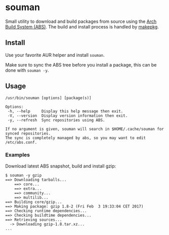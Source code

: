 # souman

Small utility to download and build packages from source using the [Arch Build System (ABS)](https://wiki.archlinux.org/index.php/Arch_Build_System). The build and install process is handled by [makepkg](https://wiki.archlinux.org/index.php/makepkg).


## Install
Use your favorite AUR helper and install `souman`.

Make sure to sync the ABS tree before you install a package, this can be done with `souman -y`.

## Usage
```
/usr/bin/souman [options] [package(s)]

Options:
 -h, --help     Display this help message then exit.
 -V, --version  Display version information then exit.
 -y, --refresh  Sync repositories using ABS.

If no argument is given, souman will search in $HOME/.cache/souman for synced repositories.
The sync is completely managed by abs, so you may want to edit /etc/abs.conf.
```

### Examples

Download latest ABS snapshot, build and install gzip:
```
$ souman -y gzip
==> Downloading tarballs...
    ==> core...
    ==> extra...
    ==> community...
    ==> multilib...
==> Building core/gzip...
==> Making package: gzip 1.8-2 (Fri Feb  3 19:33:04 CET 2017)
==> Checking runtime dependencies...
==> Checking buildtime dependencies...
==> Retrieving sources...
  -> Downloading gzip-1.8.tar.xz...
...
```
